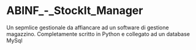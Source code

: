# ABINF_-_StockIt_Manager

Un sepmlice gestionale da affiancare ad un software di gestione magazzino.
Completamente scritto in Python e collegato ad un database MySql

